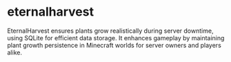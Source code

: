 # eternalharvest
EternalHarvest ensures plants grow realistically during server downtime, using SQLite for efficient data storage. It enhances gameplay by maintaining plant growth persistence in Minecraft worlds for server owners and players alike.
